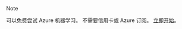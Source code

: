 > [!NOTE]
> 可以免费尝试 Azure 机器学习。 不需要信用卡或 Azure 订阅。 <a href="https://studio.azureml.net/?selectAccess=true&o=2" target="_blank">立即开始</a>。
> 
> 

